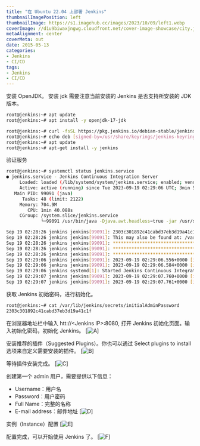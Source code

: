 ```yaml
---
title: "在 Ubuntu 22.04 上部署 Jenkins"
thumbnailImagePosition: left
thumbnailImage: https://s1.imagehub.cc/images/2023/10/09/left1.webp
coverImage: //d1u9biwaxjngwg.cloudfront.net/cover-image-showcase/city.jpg
metaAlignment: center
coverMeta: out
date: 2015-05-13
categories:
- Jenkins
- CI/CD
tags:
- Jenkins
- CI/CD
---
```


安装 OpenJDK。 安装 jdk 需要注意当前安装的 Jenkins 是否支持所安装的 JDK 版本。

<!--more-->

```bash
root@jenkins:~# apt update
root@jenkins:~# apt install -y openjdk-17-jdk
```

```bash
root@jenkins:~# curl -fsSL https://pkg.jenkins.io/debian-stable/jenkins.io-2023.key | tee /usr/share/keyrings/jenkins-keyring.asc > /dev/null
root@jenkins:~# echo deb [signed-by=/usr/share/keyrings/jenkins-keyring.asc] https://pkg.jenkins.io/debian-stable binary/ | tee  /etc/apt/sources.list.d/jenkins.list > /dev/null
root@jenkins:~# apt update
root@jenkins:~# apt-get install -y jenkins
```

验证服务
```bash
root@jenkins:~# systemctl status jenkins.service 
● jenkins.service - Jenkins Continuous Integration Server
     Loaded: loaded (/lib/systemd/system/jenkins.service; enabled; vendor preset: enabled)
     Active: active (running) since Tue 2023-09-19 02:29:06 UTC; 3min 5s ago
   Main PID: 99091 (java)
      Tasks: 48 (limit: 2122)
     Memory: 704.9M
        CPU: 1min 40.088s
     CGroup: /system.slice/jenkins.service
             └─99091 /usr/bin/java -Djava.awt.headless=true -jar /usr/share/java/jenkins.war --webroot=/var/cache/>

Sep 19 02:28:26 jenkins jenkins[99091]: 2303c301892c41cabd37eb3d19a41c1f
Sep 19 02:28:26 jenkins jenkins[99091]: This may also be found at: /var/lib/jenkins/secrets/initialAdminPassword
Sep 19 02:28:26 jenkins jenkins[99091]: *************************************************************
Sep 19 02:28:26 jenkins jenkins[99091]: *************************************************************
Sep 19 02:28:26 jenkins jenkins[99091]: *************************************************************
Sep 19 02:29:06 jenkins jenkins[99091]: 2023-09-19 02:29:06.556+0000 [id=31]        INFO        jenkins.InitReacto>
Sep 19 02:29:06 jenkins jenkins[99091]: 2023-09-19 02:29:06.584+0000 [id=24]        INFO        hudson.lifecycle.L>
Sep 19 02:29:06 jenkins systemd[1]: Started Jenkins Continuous Integration Server.
Sep 19 02:29:07 jenkins jenkins[99091]: 2023-09-19 02:29:07.760+0000 [id=48]        INFO        h.m.DownloadServic>
Sep 19 02:29:07 jenkins jenkins[99091]: 2023-09-19 02:29:07.761+0000 [id=48]        INFO        hudson.util.Retrie>
```


获取 Jenkins 初始密码，进行初始化。
```bash
root@jenkins:~# cat /var/lib/jenkins/secrets/initialAdminPassword
2303c301892c41cabd37eb3d19a41c1f
```

在浏览器地址栏中输入 htt://<Jenkins IP\>:8080, 打开 Jenkins 初始化页面。输入初始化密码，初始化 Jenkins。
[![A](https://s1.imagehub.cc/images/2023/10/09/A.png)]

安装推荐的插件（Suggested Plugins）。你也可以通过 Select plugins to install 选项来自定义需要安装的插件。
[![B](https://s1.imagehub.cc/images/2023/10/09/B.png)]

等待插件安装完成。
[![C](https://s1.imagehub.cc/images/2023/10/09/C.png)]

创建第一个 admin 用户，需要提供以下信息：
- Username：用户名
- Password：用户密码
- Full Name：完整的名称
- E-mail address：邮件地址
[![D](https://s1.imagehub.cc/images/2023/10/09/D.png)]

实例（Instance）配置
[![E](https://s1.imagehub.cc/images/2023/10/09/E.png)]

配置完成，可以开始使用 Jenkins 了。
[![F](https://s1.imagehub.cc/images/2023/10/09/F.png)]